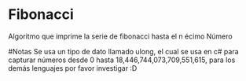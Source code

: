 # Fibonacci
Algoritmo que imprime la serie de fibonacci hasta el n écimo Número

#Notas
Se usa un tipo de dato llamado ulong, el cual se usa en c# para capturar números desde 0 hasta 18,446,744,073,709,551,615, para los demás lenguajes por favor investigar :D
